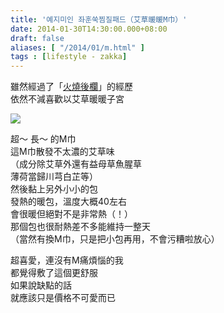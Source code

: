 ```yaml
---
title: '예지미인 좌훈쑥찜질패드（艾草暖暖M巾）'
date: 2014-01-30T14:30:00.000+08:00
draft: false
aliases: [ "/2014/01/m.html" ]
tags : [lifestyle - zakka]
---
```


雖然經過了「[火燒後欄](http://www.hidie.net/2014/01/day7.html)」的經歷   
依然不減喜歡以艾草暖暖子宮     

[![](https://4.bp.blogspot.com/--RdozZ8zn0Q/XCiy1bbTKKI/AAAAAAAADc8/FX2PqtCJNN4L2G_S1DiHtGoqksxa_GbyACLcBGAs/s640/08.jpg)](https://4.bp.blogspot.com/--RdozZ8zn0Q/XCiy1bbTKKI/AAAAAAAADc8/FX2PqtCJNN4L2G_S1DiHtGoqksxa_GbyACLcBGAs/s1600/08.jpg)

超～ 長～ 的M巾  
這M巾散發不太濃的艾草味  
（成分除艾草外還有益母草魚腥草  
薄荷當歸川芎白芷等）  
然後黏上另外小小的包   
發熱的暖包，溫度大概40左右   
會很暖但絕對不是非常熱（！）   
那個包也很耐熱差不多能維持一整天   
（當然有換M巾，只是把小包再用，不會污糟啦放心）     
  
超喜愛，連沒有M痛煩惱的我   
都覺得敷了這個更舒服   
如果說缺點的話  
就應該只是價格不可愛而已